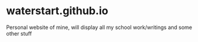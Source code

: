 # waterstart.github.io
Personal website of mine, will display all my school work/writings and some other stuff

